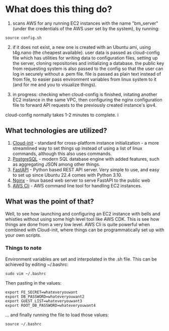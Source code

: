 # What does this thing do?

1. scans AWS for any running EC2 instances with the name "bm_server" (under the credentials of the AWS user set by the system), by running:
```
source config.sh
```
2. if it does not exist, a new one is created with an Ubuntu ami, using t4g.nano (the cheapest available). user data is passed as cloud-config file which has utilities for writing data to configuration files, setting up the server, cloning repositories and initializing a database. the public key from requesting system is also passed to the config so that the user can log in securely without a .pem file. file is passed as plain text instead of from file, to easier pass environment variables from linux system to it (and for me and you to visualize things).

3. in progress: checking when cloud-config is finished, initating another EC2 instance in the same VPC, then configuring the nginx configuration file to forward API requests to the previously created instance's ipv4.

cloud-config normally takes 1-2 minutes to complete.
i
## What technologies are utilized?

1. [Cloud-init](https://cloudinit.readthedocs.io/en/latest/reference/examples.html) - standard for cross-platform instance initialization - a more streamlined way to set things up instead of using a list of linux commands, although this also uses commands. 
2. [PostgreSQL](https://www.postgresql.org/) -  modern SQL database engine with added features, such as aggregating JSON among other things. 
3. [FastAPI](https://fastapi.tiangolo.com/tutorial/) - Python based REST API server. Very simple to use, and easy to set up since Ubuntu 22.4 comes with Python 3.10.
4. [Nginx](https://www.nginx.com/) - linux based web server to serve FastAPI to the public web
5. [AWS Cli](https://awscli.amazonaws.com/v2/documentation/api/latest/reference/ec2/index.html) - AWS command line tool for handling EC2 instances.

## What was the point of that?

Well, to see how launching and configuring an EC2 instance with bells and whistles without using some high level tool like AWS CDK. This is see how things are done from a very low level. AWS Cli is quite powerful when combined with Cloud-init, where things can be programmatically set up with your own scripts.

### Things to note

Environment variables are set and interpolated in the .sh file. This can be achieved by editing ~/.bashrc:
```
sudo vim ~/.bashrc
```
Then pasting in the values:
```
export FE_SECRET=whateveryouwant
export DB_PASSWORD=whateveryouwant2
export GUEST_LIST=whateveryouwant3
export ROOT_DB_PASSWORD=whateveryouwant4
```
... and finally running the file to load those values:
```
source ~/.bashrc
```
